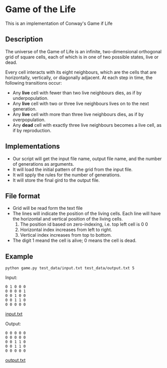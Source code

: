 # Game of the Life
This is an implementation of Conway's Game if Life

## Description
The universe of the Game of Life is an infinite, two-dimensional orthogonal grid of square cells, each of which is in one of two possible states, live or dead.

Every cell interacts with its eight neighbours, which are the cells that are horizontally, vertically, or diagonally adjacent. At each step in time, the following transitions occur:

* Any **live** cell with fewer than two live neighbours dies, as if by underpopulation.
* Any **live** cell with two or three live neighbours lives on to the next generation.
* Any **live** cell with more than three live neighbours dies, as if by overpopulation.
* Any **dead** cell with exactly three live neighbours becomes a live cell, as if by reproduction.

## Implementations
* Our script will get the input file name, output file name, and the number of generations as arguments.
* It will load the initial pattern of the grid from the input file.
* It will spply the rules for the number of generations.
* It will store the final gird to the output file.

## File format
* Grid will be read form the text file
* The lines will indicate the position of the living cells. Each line will have the horizontal and vertical position of the living cells.
    1. The position id based on zero-indexing, i.e. top left cell is 0 0
    2. Horizontal index increases from left to right.
    3. Vertical index increases from top to bottom.
* The digit 1 meand the cell is alive; 0 means the cell is dead.

## Example
```
python game.py test_data/input.txt test_data/output.txt 5
```
Input:
```
0 1 0 0 0
0 0 0 0 1
0 0 1 0 0
0 0 1 1 0
0 0 0 0 0
```
[input.txt](test_data/input.txt)

Output:
```
0 0 0 0 0 
0 0 0 0 0 
0 0 1 1 0 
0 0 1 1 0 
0 0 0 0 0 
```
[output.txt](test_data/output.txt)